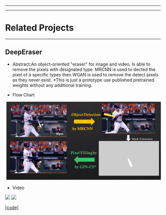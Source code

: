 --------------
--------------
# Related Projects
--------------
## DeepEraser
- Abstract:An object-oriented "eraser" for image and video. Is able to remove the pixels with designated type. MRCNN is used to dected the pixel of a specific types then WGAN is used to remove the detect pixels as they never exist. 
*This is just a prototype use published pretrained weights without any additional training.

- Flow Chart 
<div style="text-align: right"><img src="./figures/Slide3.PNG" float: right width="500" class="inline"/></div>

- Video 
<img src="./figures/clip1_borded.avi" width="250" class="inline"/>
<img src="./figures/clip1_erased.avi" width="250" class="inline"/>

[[code]](https://github.com/Xiaoyang-Rebecca/DeepEraser)

